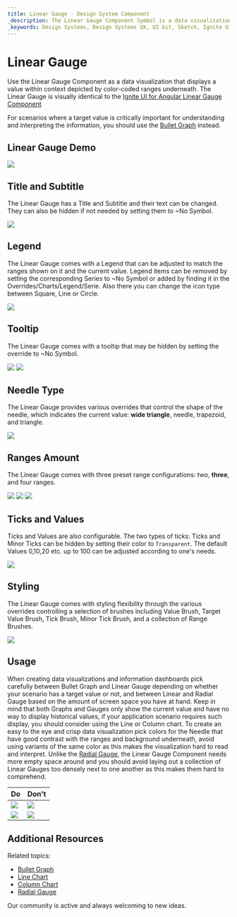 ```yaml
---
title: Linear Gauge - Design System Component
_description: The Linear Gauge Component Symbol is a data visualization that displays a value in a certain context.
_keywords: Design Systems, Design Systems UX, UI kit, Sketch, Ignite UI for Angular, Sketch to Angular, Sketch to Angular, Angular, Angular Design System, Export code from Sketch, Design Kits for Angular, Sketch HTML, Sketch to HTML, Sketch UI kits
---
```


# Linear Gauge

Use the Linear Gauge Component as a data visualization that displays a value within context depicted by color-coded ranges underneath. The Linear Gauge is visually identical to the [Ignite UI for Angular Linear Gauge Component](https://www.infragistics.com/products/ignite-ui-angular/angular/components/lineargauge.html)

For scenarios where a target value is critically important for understanding and interpreting the information, you should use the [Bullet Graph](bullet-graph.md) instead.

## Linear Gauge Demo

<img class="responsive-img" src="../images/linear_gauge_three_ranges.png" srcset="../images/linear_gauge_three_ranges@2x.png 2x" />

## Title and Subtitle

The Linear Gauge has a Title and Subtitle and their text can be changed. They can also be hidden if not needed by setting them to ~No Symbol.

<img class="responsive-img" src="../images/linear_gauge_title.png" srcset="../images/linear_gauge_title@2x.png 2x" />

## Legend

The Linear Gauge comes with a Legend that can be adjusted to match the ranges shown on it and the current value. Legend items can be removed by setting the corresponding Series to ~No Symbol or added by finding it in the Overrides/Charts/Legend/Serie. Also there you can change the icon type between Square, Line or Circle.

<img class="responsive-img" src="../images/linear_gauge_legend.png" srcset="../images/linear_gauge_legend@2x.png 2x" />

## Tooltip

The Linear Gauge comes with a tooltip that may be hidden by setting the override to ~No Symbol.

<img class="responsive-img" src="../images/linear_gauge_tooltip-off.png" srcset="../images/linear_gauge_tooltip-off@2x.png 2x" />
<img class="responsive-img" src="../images/linear_gauge_tooltip-on.png" srcset="../images/linear_gauge_tooltip-on@2x.png 2x" />

## Needle Type

The Linear Gauge provides various overrides that control the shape of the needle, which indicates the current value: **wide triangle**, needle, trapezoid, and triangle.

<img class="responsive-img" src="../images/linear_gauge_needle.png" srcset="../images/linear_gauge_needle_type@2x.png 2x" />

## Ranges Amount

The Linear Gauge comes with three preset range configurations: two, **three**, and four ranges.

<img class="responsive-img" src="../images/linear_gauge_two_ranges.png" srcset="../images/linear_gauge_two_ranges@2x.png 2x" />
<img class="responsive-img" src="../images/linear_gauge_three_ranges.png" srcset="../images/linear_gauge_three_ranges@2x.png 2x" />
<img class="responsive-img" src="../images/linear_gauge_four_ranges.png" srcset="../images/linear_gauge_four_ranges@2x.png 2x" />

## Ticks and Values

Ticks and Values are also configurable. The two types of ticks: Ticks and Minor Ticks can be hidden by setting their color to `Transparent`. The default Values 0,10,20 etc. up to 100 can be adjusted according to one's needs.

<img class="responsive-img" src="../images/linear_gauge_values.png" srcset="../images/linear_gauge_values@2x.png 2x" />

## Styling

The Linear Gauge comes with styling flexibility through the various overrides controlling a selection of brushes including Value Brush, Target Value Brush, Tick Brush, Minor Tick Brush, and a collection of Range Brushes.

<img class="responsive-img" src="../images/linear_gauge_styling.png" srcset="../images/linear_gauge_styling@2x.png 2x" />

## Usage

When creating data visualizations and information dashboards pick carefully between Bullet Graph and Linear Gauge depending on whether your scenario has a target value or not, and between Linear and Radial Gauge based on the amount of screen space you have at hand. Keep in mind that both Graphs and Gauges only show the current value and have no way to display historical values, if your application scenario requires such display, you should consider using the Line or Column chart.
To create an easy to the eye and crisp data visualization pick colors for the Needle that have good contrast with the ranges and background underneath, avoid using variants of the same color as this makes the visualization hard to read and interpret. Unlike the [Radial Gauge](radial-gauge.md), the Linear Gauge Component needs more empty space around and you should avoid laying out a collection of Linear Gauges too densely next to one another as this makes them hard to comprehend.

| Do                                                                                 | Don't                                                                                  |
| ---------------------------------------------------------------------------------- | -------------------------------------------------------------------------------------- |
| <img class="responsive-img" src="../images/linear_gauge_do1.png" srcset="../images/linear_gauge_do1@2x.png 2x" /> | <img class="responsive-img" src="../images/linear_gauge_dont1.png" srcset="../images/linear_gauge_dont1@2x.png 2x" /> |
| <img class="responsive-img" src="../images/linear_gauge_do2.png" srcset="../images/linear_gauge_do2@2x.png 2x" /> | <img class="responsive-img" src="../images/linear_gauge_dont2.png" srcset="../images/linear_gauge_dont2@2x.png 2x" /> |

## Additional Resources

Related topics:

- [Bullet Graph](bullet-graph.md)
- [Line Chart](line-chart.md)
- [Column Chart](column-chart.md)
- [Radial Gauge](radial-gauge.md)

Our community is active and always welcoming to new ideas.
